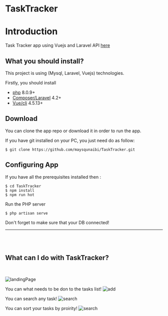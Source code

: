 # TaskTracker


# Introduction

Task Tracker app using Vuejs and Laravel API [here](https://medium.com/@samarony.barros/how-to-create-your-first-mern-mongodb-express-js-react-js-and-node-js-stack-7e8b20463e66)

## What you should install?

This project is using (Mysql, Laravel, Vuejs) technologies.


Firstly, you should install

-   [php](https://expressjs.com/) 8.0.9+
-   [Composer/Laravel](https://laravel.com/docs/4.2) 4.2+
-   [Vue/cli](https://cli.vuejs.org/guide/installation.html) 4.5.13+


## Download

You can clone the app repo or download it in order to run the app.

If you have git installed on your PC, you just need do as follow:

```
$ git clone https://github.com/maysqunaibi/TaskTracker.git
```

## Configuring App

If you have all the prerequisites installed then :

```
$ cd TaskTracker
$ npm install
$ npm run hot

```

Run the PHP server

```
$ php artisan serve

```
Don't forget to make sure that your DB connected!

----------------------------
<br>
<br>

## What can I do with TaskTracker?
<br>

![landingPage](https://imgur.com/KAtLCeY.png)

You can what needs to be don to the tasks list!
![add](https://imgur.com/lcDSV42.png)

You can search any task!
![search](https://imgur.com/k540guz.png)

You can sort your tasks by proirity!
![search](https://imgur.com/punQ36C.png)